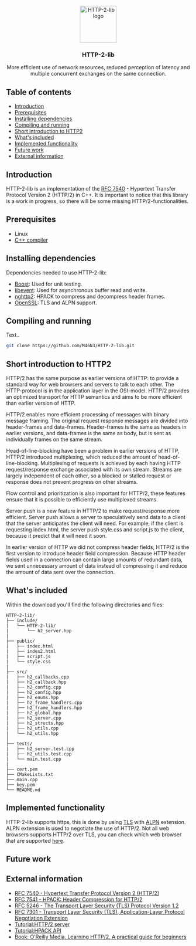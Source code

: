 <p align="center">
  <a href="https://github.com/M46N3/HTTP-2-lib/">
    <img src="http://i66.tinypic.com/2dkhfzt.png" alt="HTTP-2-lib logo" width="100" height="100">
  </a>
</p>

<h3 align="center">HTTP-2-lib</h3>

<p align="center">
  More efficient use of network resources, reduced perception of latency and multiple concurrent exchanges on the same connection.
</p>

## Table of contents

- [Introduction](#introduction)
- [Prerequisites](#prerequisites)
- [Installing dependencies](#installing-dependencies)
- [Compiling and running](#compiling-and-running)
- [Short introduction to HTTP2](#short-introduction-to-HTTP2)
- [What's included](#whats-included)
- [Implemented functionality](#implemented-functionality)
- [Future work](#future-work)
- [External information](#external-information)



## Introduction
HTTP-2-lib is an implementation of the [RFC 7540](https://tools.ietf.org/html/rfc7540) - Hypertext Transfer Protocol Version 2 (HTTP/2) in C++. It is important to notice that this library is a work in progress, so there will be some missing HTTP/2-functionalities.


## Prerequisites
* Linux
* [C++ compiler](https://gcc.gnu.org/)

## Installing dependencies
Dependencies needed to use HTTP-2-lib:
* [Boost](https://github.com/boostorg/boost): Used for unit testing.
* [libevent](https://github.com/libevent/libevent): Used for asynchronous buffer read and write.
* [nghttp2](https://github.com/nghttp2/nghttp2): HPACK to compress and decompress header frames.
* [OpenSSL](https://github.com/openssl/openssl): TLS and ALPN support.


## Compiling and running
Text..
```sh
git clone https://github.com/M46N3/HTTP-2-lib.git
```

## Short introduction to HTTP2
HTTP/2 has the same purpose as earlier versions of HTTP: to provide a standard way for web browsers and servers to talk to each other. The HTTP-protocol is in the application layer in the OSI-model. HTTP/2 provides an optimized transport for HTTP semantics and aims to be more efficient than earlier version of HTTP.

HTTP/2 enables more efficient processing of messages with binary message framing. The original request response messages are divided into header-frames and data-frames. Header-frames is the same as headers in earlier versions, and data-frames is the same as body, but is sent as individually frames on the same stream.

Head-of-line-blocking have been a problem in earlier versions of HTTP, HTTP/2 introduced multiplexing, which reduced the amount of head-of-line-blocking. Multiplexing of requests is achieved by each having HTTP request/response exchange associated with its own stream. Streams are largely independent of each other, so a blocked or stalled request or response does not prevent progress on other streams.

Flow control and prioritization is also important for HTTP/2, these features ensure that it is possible to efficiently use multiplexed streams. 

Server push is a new feature in HTTP/2 to make request/response more efficient. Server push allows a server to speculatively send data to a client that the server anticipates the client will need. For example, if the client is requesting index.html, the server push style.css and script.js to the client, because it predict that it will need it soon.

In earlier version of HTTP we did not compress header fields, HTTP/2 is the first version to introduce header field compression. Because HTTP header fields used in a connection can contain large amounts of redundant data, we sent unnecessary amount of data instead of compressing it and reduce the amount of data sent over the connection.



## What's included

Within the download you'll find the following directories and files:

```text
HTTP-2-lib/
├── include/
|   └── HTTP-2-lib/
|       └── h2_server.hpp
|
├── public/
|   ├── index.html
|   ├── index2.html
|   ├── script.js
|   └── style.css
|   
├── src/
|   ├── h2_callbacks.cpp
|   ├── h2_callback.hpp
|   ├── h2_config.cpp
|   ├── h2_config.hpp
|   ├── h2_enums.hpp
|   ├── h2_frame_handlers.cpp
|   ├── h2_frame_handlers.hpp
|   ├── h2_global.hpp
|   ├── h2_server.cpp
|   ├── h2_structs.hpp
|   ├── h2_utils.cpp
|   └── h2_utils.hpp
│
├── tests/
|   ├── h2_server.test.cpp
|   ├── h2_utils.test.cpp
|   └── main.test.cpp
|
├── cert.pem
├── CMakeLists.txt
├── main.cpp
├── key.pem
└── README.md
```

## Implemented functionality
HTTP-2-lib supports https, this is done by using [TLS]( https://tools.ietf.org/html/rfc5246) with [ALPN]( https://tools.ietf.org/html/rfc7301) extension. ALPN extension is used to negotiate the use of HTTP/2. Not all web browsers supports HTTP/2 over TLS, you can check which web browser that are supported [here]( https://caniuse.com/#search=http2).


## Future work


## External information
- [RFC 7540 - Hypertext Transfer Protocol Version 2 (HTTP/2)](https://tools.ietf.org/html/rfc7540)
- [RFC 7541 - HPACK: Header Compression for HTTP/2](https://tools.ietf.org/html/rfc7541)
- [RFC 5246 - The Transport Layer Security (TLS) Protocol Version 1.2](https://tools.ietf.org/html/rfc5246)
- [RFC 7301 - Transport Layer Security (TLS), Application-Layer Protocol Negotiation Extension](https://tools.ietf.org/html/rfc7301)
- [Tutorial:HTTP/2 server](https://nghttp2.org/documentation/tutorial-server.html#)
- [Tutorial:HPACK API](https://nghttp2.org/documentation/tutorial-hpack.html)
- [Book: O'Reilly Media, Learning HTTP/2, A practical guide for beginners](https://www.amazon.com/Learning-HTTP-Practical-Guide-Beginners/dp/1491962445)
